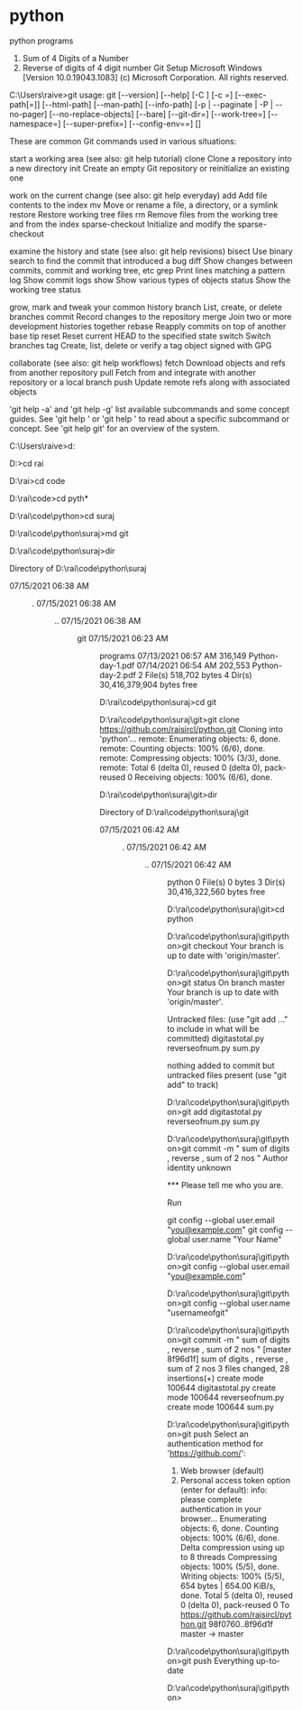# python
python programs
1. Sum of 4 Digits of a  Number
2. Reverse of digits of 4 digit number
Git Setup
Microsoft Windows [Version 10.0.19043.1083]
(c) Microsoft Corporation. All rights reserved.

C:\Users\raive>git
usage: git [--version] [--help] [-C <path>] [-c <name>=<value>]
           [--exec-path[=<path>]] [--html-path] [--man-path] [--info-path]
           [-p | --paginate | -P | --no-pager] [--no-replace-objects] [--bare]
           [--git-dir=<path>] [--work-tree=<path>] [--namespace=<name>]
           [--super-prefix=<path>] [--config-env=<name>=<envvar>]
           <command> [<args>]

These are common Git commands used in various situations:

start a working area (see also: git help tutorial)
   clone             Clone a repository into a new directory
   init              Create an empty Git repository or reinitialize an existing one

work on the current change (see also: git help everyday)
   add               Add file contents to the index
   mv                Move or rename a file, a directory, or a symlink
   restore           Restore working tree files
   rm                Remove files from the working tree and from the index
   sparse-checkout   Initialize and modify the sparse-checkout

examine the history and state (see also: git help revisions)
   bisect            Use binary search to find the commit that introduced a bug
   diff              Show changes between commits, commit and working tree, etc
   grep              Print lines matching a pattern
   log               Show commit logs
   show              Show various types of objects
   status            Show the working tree status

grow, mark and tweak your common history
   branch            List, create, or delete branches
   commit            Record changes to the repository
   merge             Join two or more development histories together
   rebase            Reapply commits on top of another base tip
   reset             Reset current HEAD to the specified state
   switch            Switch branches
   tag               Create, list, delete or verify a tag object signed with GPG

collaborate (see also: git help workflows)
   fetch             Download objects and refs from another repository
   pull              Fetch from and integrate with another repository or a local branch
   push              Update remote refs along with associated objects

'git help -a' and 'git help -g' list available subcommands and some
concept guides. See 'git help <command>' or 'git help <concept>'
to read about a specific subcommand or concept.
See 'git help git' for an overview of the system.

C:\Users\raive>d:

D:\>cd rai

D:\rai>cd code

D:\rai\code>cd pyth*

D:\rai\code\python>cd suraj

D:\rai\code\python\suraj>md git

D:\rai\code\python\suraj>dir
 

 Directory of D:\rai\code\python\suraj

07/15/2021  06:38 AM    <DIR>          .
07/15/2021  06:38 AM    <DIR>          ..
07/15/2021  06:38 AM    <DIR>          git
07/15/2021  06:23 AM    <DIR>          programs
07/13/2021  06:57 AM           316,149 Python-day-1.pdf
07/14/2021  06:54 AM           202,553 Python-day-2.pdf
               2 File(s)        518,702 bytes
               4 Dir(s)  30,416,379,904 bytes free

D:\rai\code\python\suraj>cd git

D:\rai\code\python\suraj\git>git clone https://github.com/raisircl/python.git
Cloning into 'python'...
remote: Enumerating objects: 6, done.
remote: Counting objects: 100% (6/6), done.
remote: Compressing objects: 100% (3/3), done.
remote: Total 6 (delta 0), reused 0 (delta 0), pack-reused 0
Receiving objects: 100% (6/6), done.

D:\rai\code\python\suraj\git>dir
 

 Directory of D:\rai\code\python\suraj\git

07/15/2021  06:42 AM    <DIR>          .
07/15/2021  06:42 AM    <DIR>          ..
07/15/2021  06:42 AM    <DIR>          python
               0 File(s)              0 bytes
               3 Dir(s)  30,416,322,560 bytes free

D:\rai\code\python\suraj\git>cd python

D:\rai\code\python\suraj\git\python>git checkout
Your branch is up to date with 'origin/master'.

D:\rai\code\python\suraj\git\python>git status
On branch master
Your branch is up to date with 'origin/master'.

Untracked files:
  (use "git add <file>..." to include in what will be committed)
        digitastotal.py
        reverseofnum.py
        sum.py

nothing added to commit but untracked files present (use "git add" to track)

D:\rai\code\python\suraj\git\python>git add  digitastotal.py reverseofnum.py sum.py

D:\rai\code\python\suraj\git\python>git commit -m " sum of digits , reverse  , sum of 2 nos "
Author identity unknown

*** Please tell me who you are.

Run

  git config --global user.email "you@example.com"
  git config --global user.name "Your Name"



D:\rai\code\python\suraj\git\python>git config --global user.email "you@example.com"

D:\rai\code\python\suraj\git\python>git config --global user.name "usernameofgit"

D:\rai\code\python\suraj\git\python>git commit -m " sum of digits , reverse  , sum of 2 nos "
[master 8f96d1f]  sum of digits , reverse  , sum of 2 nos
 3 files changed, 28 insertions(+)
 create mode 100644 digitastotal.py
 create mode 100644 reverseofnum.py
 create mode 100644 sum.py

D:\rai\code\python\suraj\git\python>git push
Select an authentication method for 'https://github.com/':
  1. Web browser (default)
  2. Personal access token
option (enter for default):
info: please complete authentication in your browser...
Enumerating objects: 6, done.
Counting objects: 100% (6/6), done.
Delta compression using up to 8 threads
Compressing objects: 100% (5/5), done.
Writing objects: 100% (5/5), 654 bytes | 654.00 KiB/s, done.
Total 5 (delta 0), reused 0 (delta 0), pack-reused 0
To https://github.com/raisircl/python.git
   98f0760..8f96d1f  master -> master

D:\rai\code\python\suraj\git\python>git push
Everything up-to-date

D:\rai\code\python\suraj\git\python>
